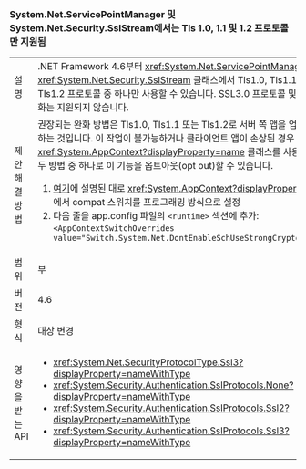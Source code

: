 ### <a name="only-tls-10-11-and-12-protocols-supported-in-systemnetservicepointmanager-and-systemnetsecuritysslstream"></a>System.Net.ServicePointManager 및 System.Net.Security.SslStream에서는 Tls 1.0, 1.1 및 1.2 프로토콜만 지원됨

|   |   |
|---|---|
|설명|.NET Framework 4.6부터 <xref:System.Net.ServicePointManager> 및 <xref:System.Net.Security.SslStream> 클래스에서 Tls1.0, Tls1.1 또는 Tls1.2 프로토콜 중 하나만 사용할 수 있습니다. SSL3.0 프로토콜 및 RC4 암호화는 지원되지 않습니다.|
|제안 해결 방법|권장되는 완화 방법은 Tls1.0, Tls1.1 또는 Tls1.2로 서버 쪽 앱을 업그레이드하는 것입니다. 이 작업이 불가능하거나 클라이언트 앱이 손상된 경우 <xref:System.AppContext?displayProperty=name> 클래스를 사용하여 다음 두 방법 중 하나로 이 기능을 옵트아웃(opt out)할 수 있습니다.<ol><li>[여기](http://blogs.msdn.com/b/dotnet/archive/2015/04/29/net-announcements-at-build-2015.aspx#dotnet46)에 설명된 대로 <xref:System.AppContext?displayProperty=name>에서 compat 스위치를 프로그래밍 방식으로 설정</li><li>다음 줄을 app.config 파일의 <code>&lt;runtime&gt;</code> 섹션에 추가: <code>&lt;AppContextSwitchOverrides value=&quot;Switch.System.Net.DontEnableSchUseStrongCrypto=true&quot;/&gt;</code></li></ol>|
|범위|부|
|버전|4.6|
|형식|대상 변경|
|영향을 받는 API|<ul><li><xref:System.Net.SecurityProtocolType.Ssl3?displayProperty=nameWithType></li><li><xref:System.Security.Authentication.SslProtocols.None?displayProperty=nameWithType></li><li><xref:System.Security.Authentication.SslProtocols.Ssl2?displayProperty=nameWithType></li><li><xref:System.Security.Authentication.SslProtocols.Ssl3?displayProperty=nameWithType></li></ul>|

